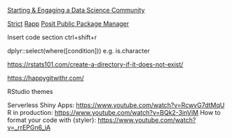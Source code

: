 [Starting & Engaging a Data Science Community](https://colorado.posit.co/rsc/ds-community-builder/)

[Strict](https://github.com/hadley/strict)
[Rapp](https://github.com/t-kalinowski/Rapp)
[Posit Public Package Manager](https://packagemanager.posit.co/client/#/)

Insert code section ctrl+shift+r

dplyr::select(where([condition])) e.g. is.character

https://rstats101.com/create-a-directory-if-it-does-not-exist/

https://happygitwithr.com/

RStudio themes

Serverless Shiny Apps: https://www.youtube.com/watch?v=RcwvG7dtMqU
R in production: https://www.youtube.com/watch?v=BQk2-3inViM
How to format your code with {styler}: https://www.youtube.com/watch?v=_rrEPGn6_iA